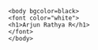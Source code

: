 <!DOCTYPE html>
<html lang="en">
	<head>
		<meta charset="UTF-8">
		<title>Project</title>
	</head>

	<body bgcolor=black>
	<font color="white">
	<h1>Arjun Rathya R</h1>
	</font>
	</body>
</html>
	
